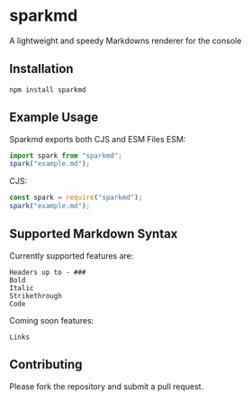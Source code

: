 # sparkmd

A lightweight and speedy Markdowns renderer for the console

## Installation

`npm install sparkmd`

## Example Usage

Sparkmd exports both CJS and ESM Files
ESM:

```ts
import spark from "sparkmd";
spark("example.md");
```

CJS:

```js
const spark = require("sparkmd");
spark("example.md");
```

## Supported Markdown Syntax

Currently supported features are:

```
Headers up to - ###
Bold
Italic
Strikethrough
Code
```

Coming soon features:

```
Links
```

## Contributing

Please fork the repository and submit a pull request.

